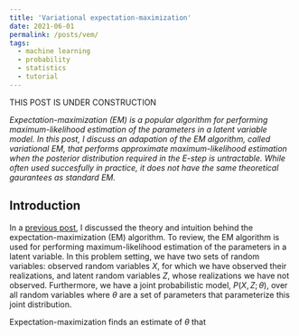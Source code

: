 ```yaml
---
title: 'Variational expectation-maximization'
date: 2021-06-01
permalink: /posts/vem/
tags:
  - machine learning
  - probability
  - statistics
  - tutorial
---
```


THIS POST IS UNDER CONSTRUCTION

*Expectation-maximization (EM) is a popular algorithm for performing maximum-likelihood estimation of the parameters in a latent variable model. In this post, I discuss an adapation of the EM algorithm, called variational EM, that performs approximate maximum-likelihood estimation when the posterior distribution required in the E-step is untractable. While often used succesfully in practice, it does not have the same theoretical gaurantees as standard EM.*

Introduction
------------

In a [previous post](https://mbernste.github.io/posts/em/), I discussed the theory and intuition behind the expectation-maximization (EM) algorithm. To review, the EM algorithm is used for performing maximum-likelihood estimation of the parameters in a latent variable. In this problem setting, we have two sets of random variables: observed random variables $X$, for which we have observed their realizations, and latent random variables $Z$, whose realizations we have not observed.  Furthermore, we have a joint probabilistic model, $P(X,Z;\theta)$, over all random variables where $\theta$ are a set of parameters that parameterize this joint distribution.

Expectation-maximization finds an estimate of $\theta$ that 

